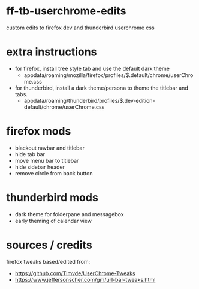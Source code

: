 # ff-tb-userchrome-edits
custom edits to firefox dev and thunderbird userchrome css

# extra instructions
* for firefox, install tree style tab and use the default dark theme
  * appdata/roaming/mozilla/firefox/profiles/$.default/chrome/userChrome.css
* for thunderbird, install a dark theme/persona to theme the titlebar and tabs.
  * appdata/roaming/thunderbird/profiles/$.dev-edition-default/chrome/userChrome.css

# firefox mods
* blackout navbar and titlebar
* hide tab bar
* move menu bar to titlebar
* hide sidebar header
* remove circle from back button

# thunderbird mods
* dark theme for folderpane and messagebox
* early theming of calendar view

# sources / credits
firefox tweaks based/edited from:
* https://github.com/Timvde/UserChrome-Tweaks
* https://www.jeffersonscher.com/gm/url-bar-tweaks.html 
